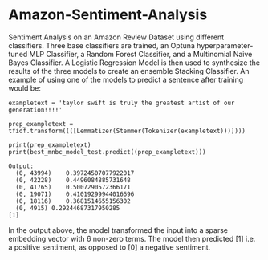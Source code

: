 # Amazon-Sentiment-Analysis
Sentiment Analysis on an Amazon Review Dataset using different classifiers. Three base classifiers are trained, an Optuna hyperparameter-tuned MLP Classifier, a Random Forest Classifier, and a Multinomial Naive Bayes Classifier. A Logistic Regression Model is then used to synthesize the results of the three models to create an ensemble Stacking Classifier.  An example of using one of the models to predict a sentence after training would be:

```
exampletext = 'taylor swift is truly the greatest artist of our generation!!!!'

prep_exampletext = tfidf.transform((([Lemmatizer(Stemmer(Tokenizer(exampletext)))])))

print(prep_exampletext)
print(best_mnbc_model_test.predict((prep_exampletext)))

Output:
  (0, 43994)	0.39724507077922017
  (0, 42228)	0.4496084885731648
  (0, 41765)	0.5007290572366171
  (0, 19071)	0.41019299944016696
  (0, 18116)	0.3681514655156302
  (0, 4915)	0.29244687317950285
[1]
```
In the output above, the model transformed the input into a sparse embedding vector with 6 non-zero terms. The model then predicted [1] i.e. a positive sentiment, as opposed to [0] a negative sentiment.
